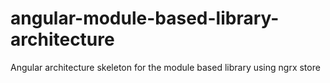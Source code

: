 # angular-module-based-library-architecture
Angular architecture skeleton for the module based library using ngrx store
